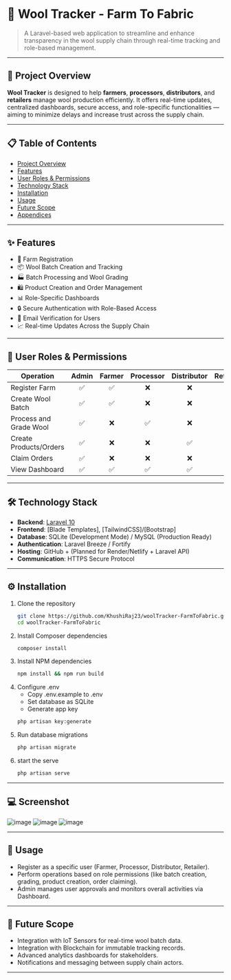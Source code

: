 # 🐑 Wool Tracker - Farm To Fabric

> A Laravel-based web application to streamline and enhance transparency in the wool supply chain through real-time tracking and role-based management.

---

## 📖 Project Overview

**Wool Tracker** is designed to help **farmers**, **processors**, **distributors**, and **retailers** manage wool production efficiently. It offers real-time updates, centralized dashboards, secure access, and role-specific functionalities — aiming to minimize delays and increase trust across the supply chain.

---

## 📋 Table of Contents

- [Project Overview](#-project-overview)
- [Features](#-features)
- [User Roles & Permissions](#-user-roles--permissions)
- [Technology Stack](#-technology-stack)
- [Installation](#-installation)
- [Usage](#-usage)
- [Future Scope](#-future-scope)
- [Appendices](#-appendices)

---

## ✨ Features

- 🐑 Farm Registration
- 📦 Wool Batch Creation and Tracking
- 🏭 Batch Processing and Wool Grading
- 🛍️ Product Creation and Order Management
- 📊 Role-Specific Dashboards
- 🔒 Secure Authentication with Role-Based Access
- 📧 Email Verification for Users
- 📈 Real-time Updates Across the Supply Chain

---

## 👤 User Roles & Permissions

| Operation             | Admin | Farmer | Processor | Distributor | Retailer |
|------------------------|:-----:|:------:|:---------:|:-----------:|:--------:|
| Register Farm          |  ✅    |  ✅    |    ❌     |      ❌     |    ❌    |
| Create Wool Batch      |  ✅    |  ✅    |    ❌     |      ❌     |    ❌    |
| Process and Grade Wool |  ✅    |  ❌    |    ✅     |      ❌     |    ❌    |
| Create Products/Orders |  ✅    |  ❌    |    ❌     |     ✅      |    ❌    |
| Claim Orders           |  ✅    |  ❌    |    ❌     |      ❌     |    ✅    |
| View Dashboard         |  ✅    |  ✅    |    ✅     |     ✅      |    ✅    |

---

## 🛠️ Technology Stack

- **Backend**: [Laravel 10](https://laravel.com/)
- **Frontend**: [Blade Templates], [TailwindCSS]/[Bootstrap]
- **Database**: SQLite (Development Mode) / MySQL (Production Ready)
- **Authentication**: Laravel Breeze / Fortify
- **Hosting**: GitHub + (Planned for Render/Netlify + Laravel API)
- **Communication**: HTTPS Secure Protocol

---

## ⚙️ Installation

1. Clone the repository
   ```bash
   git clone https://github.com/KhushiRaj23/woolTracker-FarmToFabric.git
   cd woolTracker-FarmToFabric
2. Install Composer dependencies
   ```bash
   composer install
3. Install NPM dependencies
   ```bash
   npm install && npm run build
4. Configure .env
   - Copy .env.example to .env
   - Set database as SQLite
   - Generate app key
    ```bash
    php artisan key:generate
5. Run database migrations
   ```bash
   php artisan migrate
6. start the serve
   ```bash
   php artisan serve

---

## 💻 Screenshot

![image](https://github.com/user-attachments/assets/feb764a5-94c7-464f-8d0b-78d937d57aec)
![image](https://github.com/user-attachments/assets/b18442ce-0777-4994-8bb2-ba2ea1f98dff)
![image](https://github.com/user-attachments/assets/92b25068-007d-4390-b2e2-b3794eca414e)


---

## 🚀 Usage

- Register as a specific user (Farmer, Processor, Distributor, Retailer).
- Perform operations based on role permissions (like batch creation, grading, product creation, order claiming).
- Admin manages user approvals and monitors overall activities via Dashboard.

---

## 🔮 Future Scope

- Integration with IoT Sensors for real-time wool batch data.
- Integration with Blockchain for immutable tracking records.
- Advanced analytics dashboards for stakeholders.
- Notifications and messaging between supply chain actors.

---
